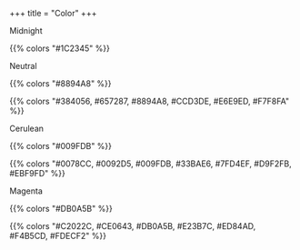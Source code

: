 +++
title = "Color"
+++

Midnight

{{% colors "#1C2345" %}}


Neutral

{{% colors "#8894A8" %}}

{{% colors "#384056, #657287, #8894A8, #CCD3DE, #E6E9ED, #F7F8FA" %}}

Cerulean

{{% colors "#009FDB" %}}

{{% colors "#0078CC, #0092D5, #009FDB, #33BAE6, #7FD4EF, #D9F2FB, #EBF9FD" %}}

Magenta

{{% colors "#DB0A5B" %}}

{{% colors "#C2022C, #CE0643, #DB0A5B, #E23B7C, #ED84AD, #F4B5CD, #FDECF2" %}}



